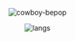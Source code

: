 
<div align="center">

![cowboy-bepop](https://media.giphy.com/media/4ilFRqgbzbx4c/giphy.gif) 
  
![langs](https://api.githubtrends.io/user/svg/Kickblip/langs?time_range=one_year&include_private=True&theme=dark)

</div>
